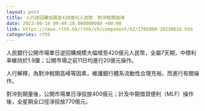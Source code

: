 ```yaml
---
layout: post
title: 人行逆回購加碼至420億元人民幣　對沖稅期高峰
date: 2023-06-16 09:49:18.000000000 +08:00
link: https://news.rthk.hk/rthk/ch/component/k2/1705060-20230616.htm
categories: rthk
---
```


人民銀行公開市場單日逆回購規模大幅增至420億元人民幣，全屬7天期，中標利率維持於1.9厘；公開市場之前11日均進行20億元操作。

人行解釋，為對沖稅期高峰等因素，維護銀行體系流動性合理充裕，而進行有關操作。

對沖到期量後，公開市場單日淨投放400億元；計及中期借貸便利（MLF）操作後，全星期全口徑淨投放770億元。

